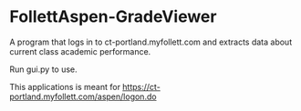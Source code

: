 # FollettAspen-GradeViewer
A program that logs in to ct-portland.myfollett.com and extracts data about current class academic performance.

Run gui.py to use.

This applications is meant for https://ct-portland.myfollett.com/aspen/logon.do
